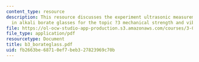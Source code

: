 ```yaml
---
content_type: resource
description: This resource discusses the experiment ultrasonic measurement of modulus
  in alkali borate glasses for the topic ?3 mechanical strength and vibration.
file: https://ol-ocw-studio-app-production.s3.amazonaws.com/courses/3-014-materials-laboratory-fall-2006/fb2663be68710ef7beb327823969c70b_b3_borateglass.pdf
file_type: application/pdf
resourcetype: Document
title: b3_borateglass.pdf
uid: fb2663be-6871-0ef7-beb3-27823969c70b
---
```

